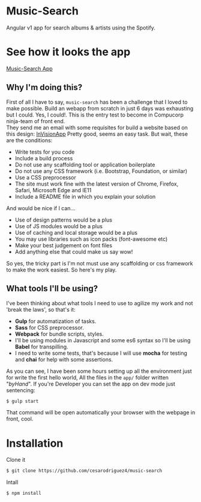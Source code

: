 # Music-Search
Angular v1 app for search albums & artists using the Spotify.

# See how it looks the app
[Music-Search App](https://cesarodriguez4.github.io/music-search/)

## Why I'm doing this?
First of all I have to say, ``music-search`` has been a challenge that I loved to make possible. Build an webapp from scratch in just 6 days was exhausting but I could. Yes, I could!. This is the entry test to become in Compucorp ninja-team of front end.    
They send me an email with some requisites for build a website based on this design: [InVisionApp](https://projects.invisionapp.com/share/XVAJ2MMK7#/screens)
Pretty good, seems an easy task. But wait, these are the conditions:
- Write tests for you code
- Include a build process
- Do not use any scaffolding tool or application boilerplate
- Do not use any CSS framework (i.e. Bootstrap, Foundation, or similar)
- Use a CSS preprocessor
- The site must work fine with the latest version of Chrome, Firefox, Safari, Microsoft Edge and IE11
- Include a README file in which you explain your solution

And would be nice if I can...
- Use of design patterns would be a plus
- Use of JS modules would be a plus
- Use of caching and local storage would be a plus
- You may use libraries such as icon packs (font-awesome etc)
- Make your best judgement on font files
- Add anything else that could make us say wow!

So yes, the tricky part is I'm not must use any scaffolding or css framework to make the work easiest. So here's my play. 

## What tools I'll be using?
I've been thinking about what tools I need to use to agilize my work and not 'break the laws', so that's it:
- **Gulp** for automatization of tasks.
- **Sass** for CSS preprocessor.
- **Webpack** for bundle scripts, styles.
- I'll be using modules in Javascript and some es6 syntax so I'll be using **Babel** for transpilling.
- I need to write some tests, that's because I will use **mocha** for testing and **chai** for help with some assertions.

As you can see, I have been some hours setting up all the environment just for write the first hello world, All the files in the ``app/`` folder written "*byHand*". 
If you're Developer you can set the app on dev mode just sentencing:
```bash
$ gulp start
```
That command will be open automatically your browser with the webpage in front, cool.

# Installation
Clone it
```bash
$ git clone https://github.com/cesarodriguez4/music-search
```
Intall
```bash 
$ npm install
```
